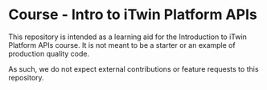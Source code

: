 # Course - Intro to iTwin Platform APIs

This repository is intended as a learning aid for the Introduction to iTwin Platform APIs course. It is not meant to be a starter or an example of production quality code. 

As such, we do not expect external contributions or feature requests to this repository.
